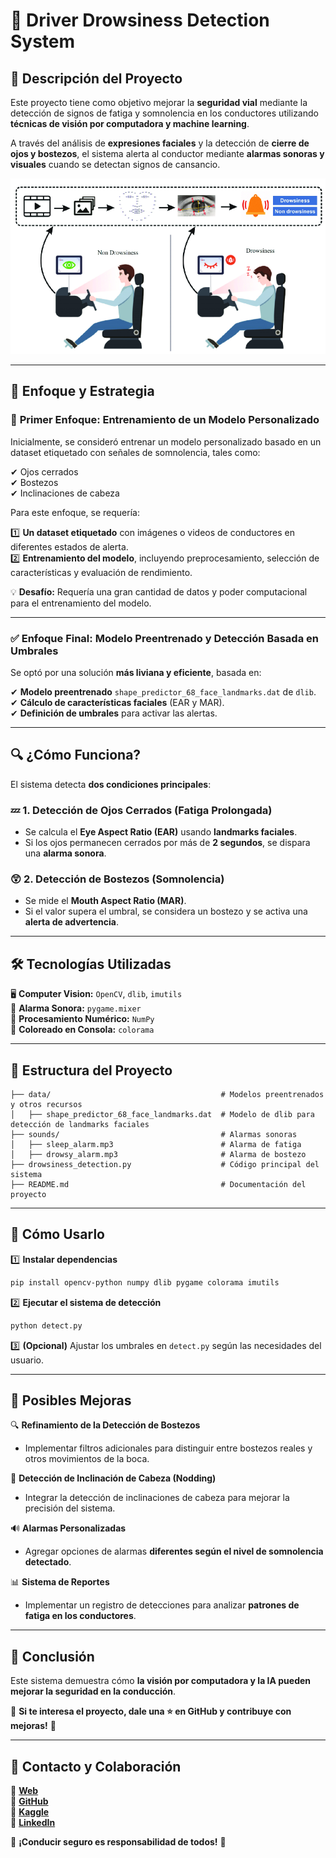 # 🛑 **Driver Drowsiness Detection System**  

## 🚗 **Descripción del Proyecto**  

Este proyecto tiene como objetivo mejorar la **seguridad vial** mediante la detección de signos de fatiga y somnolencia en los conductores utilizando **técnicas de visión por computadora y machine learning**.  

A través del análisis de **expresiones faciales** y la detección de **cierre de ojos y bostezos**, el sistema alerta al conductor mediante **alarmas sonoras y visuales** cuando se detectan signos de cansancio.  

<p align="center">
  <img src="./Driver Drowsiness Detection System.png" alt="Driver Drowsiness Detection System">
</p>

---

## 🎯 **Enfoque y Estrategia**  

### 🔬 **Primer Enfoque: Entrenamiento de un Modelo Personalizado**  
Inicialmente, se consideró entrenar un modelo personalizado basado en un dataset etiquetado con señales de somnolencia, tales como:  

✔ Ojos cerrados  
✔ Bostezos  
✔ Inclinaciones de cabeza  

Para este enfoque, se requería:  

1️⃣ **Un dataset etiquetado** con imágenes o videos de conductores en diferentes estados de alerta.  
2️⃣ **Entrenamiento del modelo**, incluyendo preprocesamiento, selección de características y evaluación de rendimiento.  

💡 **Desafío:** Requería una gran cantidad de datos y poder computacional para el entrenamiento del modelo.  

---

### ✅ **Enfoque Final: Modelo Preentrenado y Detección Basada en Umbrales**  

Se optó por una solución **más liviana y eficiente**, basada en:  

✔ **Modelo preentrenado** `shape_predictor_68_face_landmarks.dat` de `dlib`.  
✔ **Cálculo de características faciales** (EAR y MAR).  
✔ **Definición de umbrales** para activar las alertas.  

---

## 🔍 **¿Cómo Funciona?**  

El sistema detecta **dos condiciones principales**:  

### 💤 **1. Detección de Ojos Cerrados (Fatiga Prolongada)**  
- Se calcula el **Eye Aspect Ratio (EAR)** usando **landmarks faciales**.  
- Si los ojos permanecen cerrados por más de **2 segundos**, se dispara una **alarma sonora**.  

### 😲 **2. Detección de Bostezos (Somnolencia)**  
- Se mide el **Mouth Aspect Ratio (MAR)**.  
- Si el valor supera el umbral, se considera un bostezo y se activa una **alerta de advertencia**.  

---

## 🛠 **Tecnologías Utilizadas**  

🖥 **Computer Vision:** `OpenCV`, `dlib`, `imutils`  
🎵 **Alarma Sonora:** `pygame.mixer`  
🔢 **Procesamiento Numérico:** `NumPy`  
🌈 **Coloreado en Consola:** `colorama`  

---

## 📂 **Estructura del Proyecto**  

```
├── data/                                      # Modelos preentrenados y otros recursos
│   ├── shape_predictor_68_face_landmarks.dat  # Modelo de dlib para detección de landmarks faciales
├── sounds/                                    # Alarmas sonoras
│   ├── sleep_alarm.mp3                        # Alarma de fatiga
│   ├── drowsy_alarm.mp3                       # Alarma de bostezo
├── drowsiness_detection.py                    # Código principal del sistema
├── README.md                                  # Documentación del proyecto
```

---

## 🚀 **Cómo Usarlo**  

1️⃣ **Instalar dependencias**  
```bash
pip install opencv-python numpy dlib pygame colorama imutils
```

2️⃣ **Ejecutar el sistema de detección**  
```bash
python detect.py
```

3️⃣ **(Opcional)** Ajustar los umbrales en `detect.py` según las necesidades del usuario.  

---

## 📌 **Posibles Mejoras**  

🔍 **Refinamiento de la Detección de Bostezos**  
- Implementar filtros adicionales para distinguir entre bostezos reales y otros movimientos de la boca.  

📏 **Detección de Inclinación de Cabeza (Nodding)**  
- Integrar la detección de inclinaciones de cabeza para mejorar la precisión del sistema.  

🔊 **Alarmas Personalizadas**  
- Agregar opciones de alarmas **diferentes según el nivel de somnolencia detectado**.  

📊 **Sistema de Reportes**  
- Implementar un registro de detecciones para analizar **patrones de fatiga en los conductores**.  

---

## 🏁 **Conclusión**  

Este sistema demuestra cómo **la visión por computadora y la IA pueden mejorar la seguridad en la conducción**.  

📢 **Si te interesa el proyecto, dale una ⭐ en GitHub y contribuye con mejoras!** 🚀  

---

## 📌 **Contacto y Colaboración**  

🔹 **[Web](https://pdroruiz.com/)**  
🔹 **[GitHub](https://github.com/pdro-ruiz)**  
🔹 **[Kaggle](https://www.kaggle.com/pdroruiz)**  
🔹 **[LinkedIn](https://www.linkedin.com/in/)**  

🚗 **¡Conducir seguro es responsabilidad de todos!** 🛑  
